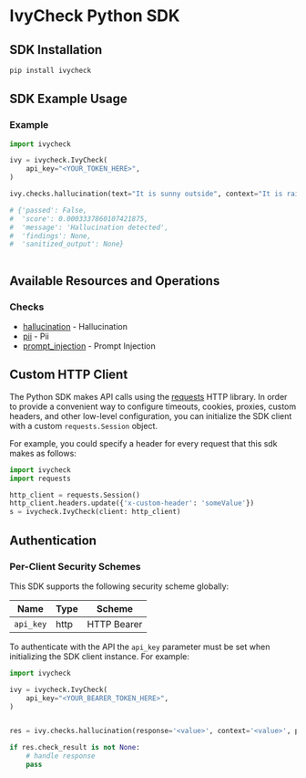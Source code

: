 # IvyCheck Python  SDK


## SDK Installation

```bash
pip install ivycheck
```

## SDK Example Usage

### Example

```python
import ivycheck

ivy = ivycheck.IvyCheck(
    api_key="<YOUR_TOKEN_HERE>",
)

ivy.checks.hallucination(text="It is sunny outside", context="It is rainig cats and dogs")

# {'passed': False,
#  'score': 0.0003337860107421875,
#  'message': 'Hallucination detected',
#  'findings': None,
#  'sanitized_output': None}



```

## Available Resources and Operations

### Checks

- [hallucination](https://docs.ivycheck.com/checks/hallucination) - Hallucination
- [pii](https://docs.ivycheck.com/checks/pii) - Pii
- [prompt_injection](https://docs.ivycheck.com/checks/prompt_injection) - Prompt Injection


## Custom HTTP Client

The Python SDK makes API calls using the [requests](https://pypi.org/project/requests/) HTTP library. In order to provide a convenient way to configure timeouts, cookies, proxies, custom headers, and other low-level configuration, you can initialize the SDK client with a custom `requests.Session` object.

For example, you could specify a header for every request that this sdk makes as follows:

```python
import ivycheck
import requests

http_client = requests.Session()
http_client.headers.update({'x-custom-header': 'someValue'})
s = ivycheck.IvyCheck(client: http_client)
```

<!-- End Custom HTTP Client [http-client] -->

<!-- Start Authentication [security] -->

## Authentication

### Per-Client Security Schemes

This SDK supports the following security scheme globally:

| Name      | Type | Scheme      |
| --------- | ---- | ----------- |
| `api_key` | http | HTTP Bearer |

To authenticate with the API the `api_key` parameter must be set when initializing the SDK client instance. For example:

```python
import ivycheck

ivy = ivycheck.IvyCheck(
    api_key="<YOUR_BEARER_TOKEN_HERE>",
)


res = ivy.checks.hallucination(response='<value>', context='<value>', project_id='<value>')

if res.check_result is not None:
    # handle response
    pass

```
